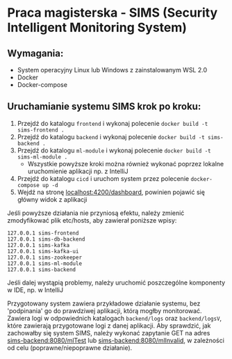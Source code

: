 # Praca magisterska - SIMS (Security Intelligent Monitoring System) 


## Wymagania:
* System operacyjny Linux lub Windows z zainstalowanym WSL 2.0
* Docker
* Docker-compose

## Uruchamianie systemu SIMS krok po kroku:
1. Przejdź do katalogu `frontend` i wykonaj polecenie `docker build -t sims-frontend .`
2. Przejdź do katalogu `backend` i wykonaj polecenie `docker build -t sims-backend .`
3. Przejdź do katalogu `ml-module` i wykonaj polecenie `docker build -t sims-ml-module .`
   * Wszystkie powyższe kroki można również wykonać poprzez lokalne uruchomienie aplikacji np. z IntelliJ
4. Przejdź do katalogu `cicd` i uruchom system przez polecenie `docker-compose up -d`
5. Wejdź na stronę [localhost:4200/dashboard](localhost:4200/dashboard), powinien pojawić się główny widok z aplikacji

Jeśli powyższe działania nie przyniosą efektu, należy zmienić zmodyfikować plik etc/hosts, aby zawierał poniższe wpisy:
```
127.0.0.1 sims-frontend
127.0.0.1 sims-db-backend
127.0.0.1 sims-kafka
127.0.0.1 sims-kafka-ui
127.0.0.1 sims-zookeeper
127.0.0.1 sims-ml-module
127.0.0.1 sims-backend
```

Jeśli dalej wystąpią problemy, należy uruchomić poszczególne komponenty w IDE, np. w IntelliJ

Przygotowany system zawiera przykładowe działanie systemu, bez 'podpinania' go do prawdziwej aplikacji, którą mogłby monitorować.
Zawiera logi w odpowiednich katalogach `backend/logs` oraz `backend/logsV`, które zawierają przygotowane logi z danej aplikacji.
Aby sprawdzić, jak zachowałby się system SIMS, należy wykonać zapytanie GET na adres [sims-backend:8080/mlTest](sims-backend:8080/mmlTest)
lub [sims-backend:8080/mlInvalid](sims-backend:8080/mlInvalid), w zależności od celu (poprawne/niepoprawne działanie).


